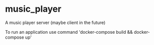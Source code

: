# music_player
A music player server (maybe client in the future)

To run an application use command 'docker-compose build && docker-compose up'
